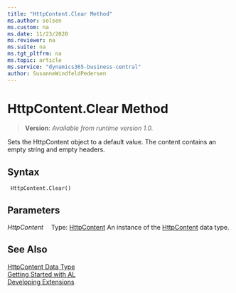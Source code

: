 ```yaml
---
title: "HttpContent.Clear Method"
ms.author: solsen
ms.custom: na
ms.date: 11/23/2020
ms.reviewer: na
ms.suite: na
ms.tgt_pltfrm: na
ms.topic: article
ms.service: "dynamics365-business-central"
author: SusanneWindfeldPedersen
---
```

[//]: # (START>DO_NOT_EDIT)
[//]: # (IMPORTANT:Do not edit any of the content between here and the END>DO_NOT_EDIT.)
[//]: # (Any modifications should be made in the .xml files in the ModernDev repo.)
# HttpContent.Clear Method
> **Version**: _Available from runtime version 1.0._

Sets the HttpContent object to a default value. The content contains an empty string and empty headers.


## Syntax
```
 HttpContent.Clear()
```

## Parameters
*HttpContent*
&emsp;Type: [HttpContent](httpcontent-data-type.md)
An instance of the [HttpContent](httpcontent-data-type.md) data type.


[//]: # (IMPORTANT: END>DO_NOT_EDIT)
## See Also
[HttpContent Data Type](httpcontent-data-type.md)  
[Getting Started with AL](../../devenv-get-started.md)  
[Developing Extensions](../../devenv-dev-overview.md)